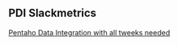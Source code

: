 ## PDI Slackmetrics

[Pentaho Data Integration with all tweeks needed](http://onca.se/pdislackmetrics)
